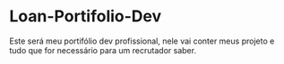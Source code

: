 # Loan-Portifolio-Dev
Este será meu portifólio dev profissional, nele vai conter meus projeto e tudo que for necessário para um recrutador saber. 
